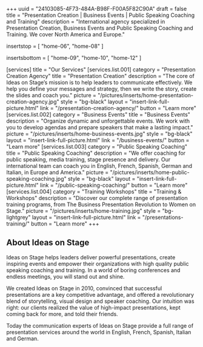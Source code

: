 +++
uuid 		= "24103085-4F73-484A-B98F-F00A5F82C90A"
draft 		= false
title 		= "Presentation Creation | Business Events | Public Speaking Coaching and Training"
description	= "International agency specialized in Presentation Creation, Business Events and Public Speaking Coaching and Training. We cover North America and Europe."

insertstop		= [
	"home-06",
	"home-08"
]

insertsbottom	= [
	"home-09",
	"home-10",
	"home-12"
]

[services]
	title	= "Our Services"
	[services.list.001]
		category	= "Presentation Creation Agency"
		title		= "Presentation Creation"
		description	= "The core of Ideas on Stage’s mission is to help leaders to communicate effectively. We help you define your messages and strategy, then we write the story, create the slides and coach you."
		picture		= "/pictures/inserts/home-presentation-creation-agency.jpg"
		style		= "bg-black"
		layout		= "insert-link-full-picture.html"
		link			= "/presentation-creation-agency/"
		button		= "Learn more"
	[services.list.002]
		category	= "Business Events"
		title		= "Business Events"
		description	= "Organize dynamic and unforgettable events. We work with you to develop agendas and prepare speakers that make a lasting impact."
		picture		= "/pictures/inserts/home-business-events.jpg"
		style		= "bg-black"
		layout		= "insert-link-full-picture.html"
		link			= "/business-events/"
		button		= "Learn more"
	[services.list.003]
		category	= "Public Speaking Coaching"
		title		= "Public Speaking Coaching"
		description	= "We offer coaching for public speaking, media training, stage presence and delivery. Our international team can coach you in English, French, Spanish, German and Italian, in Europe and America."
		picture		= "/pictures/inserts/home-public-speaking-coaching.jpg"
		style		= "bg-black"
		layout		= "insert-link-full-picture.html"
		link			= "/public-speaking-coaching/"
		button		= "Learn more"
	[services.list.004]
		category	= "Training Workshops"
		title		= "Training & Workshops"
		description	= "Discover our complete range of presentation training programs, from The Business Presentation Revolution to Women on Stage."
		picture		= "/pictures/inserts/home-training.jpg"
		style		= "bg-lightgrey"
		layout		= "insert-link-full-picture.html"
		link			= "/presentations-training/"
		button		= "Learn more"
+++

## About Ideas on Stage

Ideas on Stage helps leaders deliver powerful presentations, create inspiring events and empower their organizations with high quality public speaking coaching and training. In a world of boring conferences and endless meetings, you will stand out and shine.

We created Ideas on Stage in 2010, convinced that successful presentations are a key competitive advantage, and offered a revolutionary blend of storytelling, visual design and speaker coaching. Our intuition was right: our clients realized the value of high-impact presentations, kept coming back for more, and told their friends.

Today the communication experts of Ideas on Stage provide a full range of presentation services around the world in English, French, Spanish, Italian and German.
